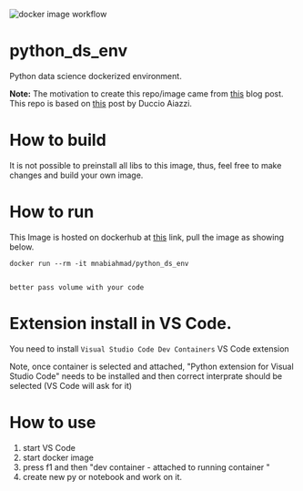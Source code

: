 ![docker image workflow](https://github.com/mnahmad/python_ds_env/actions/workflows/docker-image.yml/badge.svg)
# python_ds_env
Python data science dockerized environment.

__Note:__ The motivation to create this repo/image came from [this](https://www.linkedin.com/pulse/python-climate-data-analysis-tutorial-code-ali-ahmadalipour/?utm_source=substack&utm_medium=email) blog post. This repo is based on [this](https://towardsdatascience.com/a-working-environment-for-geospatial-analysis-with-docker-python-and-postgresql-670c2be58e0a) post by Duccio Aiazzi.


# How to build
It is not possible to preinstall all libs to this image, thus, feel free to make changes and build your own image.

# How to run
This Image is hosted on dockerhub at [this](https://hub.docker.com/r/mnabiahmad/python_ds_env) link, pull the image as showing below.  

```
docker run --rm -it mnabiahmad/python_ds_env


better pass volume with your code

```


# Extension install in VS Code.


You need to install `Visual Studio Code Dev Containers` VS Code extension

Note, once container is selected and attached, "Python extension for Visual Studio Code" needs to be installed and then correct interprate should be selected (VS Code will ask for it)

# How to use 

1. start VS Code 
2. start docker image 
3. press f1 and then "dev container -  attached to running container " 
4. create new py or notebook and work on it. 

